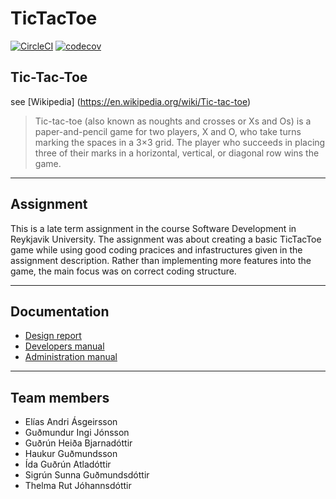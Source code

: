 # TicTacToe
[![CircleCI](https://circleci.com/gh/ComputerFriendz/TicTacToe/tree/master.svg?style=svg)](https://circleci.com/gh/ComputerFriendz/TicTacToe/tree/master)
[![codecov](https://codecov.io/gh/ComputerFriendz/TicTacToe/branch/master/graph/badge.svg)](https://codecov.io/gh/ComputerFriendz/TicTacToe)

## Tic-Tac-Toe
see [Wikipedia]
(https://en.wikipedia.org/wiki/Tic-tac-toe)

> Tic-tac-toe (also known as noughts and crosses or Xs and Os) is a paper-and-pencil game for two players, X and O, who take turns marking the spaces in a 3×3 grid. The player who succeeds in placing three of their marks in a horizontal, vertical, or diagonal row wins the game.

----
## Assignment
This is a late term assignment in the course Software Development in Reykjavik University.
The assignment was about creating a basic TicTacToe game while using good coding pracices and infastructures given in the assignment description. Rather than implementing more features into the game, the main focus was on correct coding structure.

----
## Documentation
 - [Design report](Docs/DesignReport.md)
 - [Developers manual](Docs/DevelopmentManual.md)
 - [Administration manual](Docs/AdminManual.md)

----
## Team members
* Elías Andri Ásgeirsson
* Guðmundur Ingi Jónsson
* Guðrún Heiða Bjarnadóttir
* Haukur Guðmundsson
* Ída Guðrún Atladóttir
* Sigrún Sunna Guðmundsdóttir
* Thelma Rut Jóhannsdóttir
